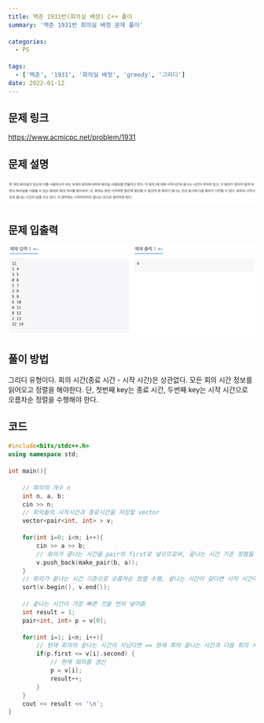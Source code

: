 ```yaml
---
title: 백준 1931번(회의실 배정) C++ 풀이
summary: '백준 1931번 회의실 배정 문제 풀이'

categories:
  - PS

tags:
  - ['백준', '1931', '회의실 배정', 'greedy', '그리디']
date: 2022-01-12
---
```


## 문제 링크

<https://www.acmicpc.net/problem/1931>
<br>

## 문제 설명  
![1931](./assets/1931.png)


## 문제 입출력  
![1931io](./assets/1931io.png)

## 풀이 방법

그리디 유형이다. 회의 시간(종료 시간 - 시작 시간)은 상관없다. 모든 회의 시간 정보를 읽어오고 정렬을 해야한다. 단, 첫번째 key는 종료 시간, 두번째 key는 시작 시간으로 오름차순 정렬을 수행해야 한다.
<br>

## 코드

```cpp
#include<bits/stdc++.h>
using namespace std;

int main(){

    // 회의의 개수 n
    int n, a, b;
    cin >> n;
    // 회의들의 시작시간과 종료시간을 저장할 vector
    vector<pair<int, int> > v;

    for(int i=0; i<n; i++){
        cin >> a >> b;
        // 회의가 끝나는 시간을 pair의 first로 넣으므로써, 끝나는 시간 기준 정렬을 용이하게 함.
        v.push_back(make_pair(b, a));
    }
    // 회의가 끝나는 시간 기준으로 오름차순 정렬 수행, 끝나는 시간이 같다면 시작 시간이 빠른것부터
    sort(v.begin(), v.end());

    // 끝나는 시간이 가장 빠른 것을 먼저 넣어줌
    int result = 1;
    pair<int, int> p = v[0];

    for(int i=1; i<n; i++){
        // 현재 회의의 끝나는 시간이 지났다면 == 현재 회의 끝나는 시간과 다음 회의 시작 시간이 같거나 크다면
        if(p.first <= v[i].second) {
            // 현재 회의를 갱신
            p = v[i];
            result++;
        }
    }
    cout << result << '\n';
}
```
